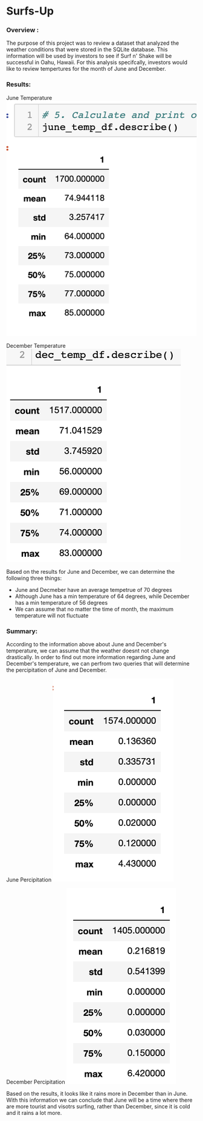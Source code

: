 # Surfs-Up

### Overview :
The purpose of this project was to review a dataset that analyzed the weather conditions that were stored in the SQLite database. This information will be used by investors to see if Surf n' Shake will be successful in Oahu, Hawaii. For this analysis specifcally, investors would like to review tempertures for the month of June and December.

### Results:

June Temperature ![alt text](https://github.com/mquimi/Surfs-Up/blob/main/imgs/June.png)

December Temperature ![alt text](https://github.com/mquimi/Surfs-Up/blob/main/imgs/December.png)

Based on the results for June and December, we can determine the following three things:
- June and Decmeber have an average tempetrue of 70 degrees
- Although June has a min temperature of 64 degrees, while December has a min temperature of 56 degrees
- We can assume that no matter the time of month, the maximum temperature will not fluctuate


### Summary:

According to the information above about June and December's temperature, we can assume that the weather doesnt not change drastically. In order to find out more information regarding June and December's temperature, we can perfrom two queries that will determine the percipitation of June and December.

June Percipitation ![alt text](https://github.com/mquimi/Surfs-Up/blob/main/imgs/June_percipitation.png)

December Percipitation ![alt text](https://github.com/mquimi/Surfs-Up/blob/main/imgs/December_percipitation.png)


Based on the results, it looks like it rains more in December than in June. With this information we can conclude that June will be a time where there are more tourist and visotrs surfing, rather than December, since it is cold and it rains a lot more. 

